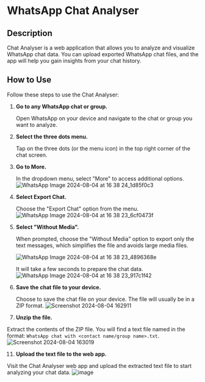 # WhatsApp Chat Analyser

## Description

Chat Analyser is a web application that allows you to analyze and visualize WhatsApp chat data. You can upload exported WhatsApp chat files, and the app will help you gain insights from your chat history.

## How to Use

Follow these steps to use the Chat Analyser:

1. **Go to any WhatsApp chat or group.**
   
   Open WhatsApp on your device and navigate to the chat or group you want to analyze.

2. **Select the three dots menu.**
   
   Tap on the three dots (or the menu icon) in the top right corner of the chat screen.


3. **Go to More.**
   
   In the dropdown menu, select "More" to access additional options.
   ![WhatsApp Image 2024-08-04 at 16 38 24_1d85f0c3](https://github.com/user-attachments/assets/1fc7fd0b-fe42-4c46-bf3c-83364d76cd97)


4. **Select Export Chat.**
   
   Choose the "Export Chat" option from the menu.
   ![WhatsApp Image 2024-08-04 at 16 38 23_6cf0473f](https://github.com/user-attachments/assets/30691c6c-a310-4b8f-869f-1ab6ae967766)


6. **Select "Without Media".**
   
   When prompted, choose the "Without Media" option to export only the text messages, which simplifies the file and avoids large media files.
   
   ![WhatsApp Image 2024-08-04 at 16 38 23_4896368e](https://github.com/user-attachments/assets/fd4aad1f-d7fb-4a90-99e4-b1c11538ae29)

   It will take a few seconds to prepare the chat data.
   ![WhatsApp Image 2024-08-04 at 16 38 23_917c1f42](https://github.com/user-attachments/assets/a3ef45bf-5747-43d1-9bee-5cd472b070cd)


8. **Save the chat file to your device.**
   
   Choose to save the chat file on your device. The file will usually be in a ZIP format.
   ![Screenshot 2024-08-04 162911](https://github.com/user-attachments/assets/e6acc9d5-fff6-41df-8a20-6073e4165cf9)


10. **Unzip the file.**
   
   Extract the contents of the ZIP file. You will find a text file named in the format: `WhatsApp chat with <contact name/group name>.txt`.
   ![Screenshot 2024-08-04 163019](https://github.com/user-attachments/assets/0bb6eae0-0f47-48f3-8cff-7121f38a7932)


11. **Upload the text file to the web app.**
   
   Visit the Chat Analyser web app and upload the extracted text file to start analyzing your chat data.
   ![image](https://github.com/user-attachments/assets/5090e820-661a-4f75-9a68-50ab0eaeb183)


